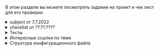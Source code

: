 В этом разделе вы можете посмотреть задание на проект и чек лист для его проверки

<details>
	<summary> subject от 7.7.2022 </summary>

# subject Webserv #

Это когда вы, наконец, понимаете, почему URL-адрес начинается с HTTP.

	Резюме:
	Этот проект посвящен написанию собственного HTTP-сервера. Вы сможете проверить это с помощью реального браузера. HTTP — один из самых используемых протоколов в Интернете. Знание его секретов будет полезно, даже если вы не будете работать над веб-сайтом.

	Версия: 19

## Содержание ##

1. [Введение](#Введение)
2. [Общие инструкции](#Общие-инструкции)
3. [Обязательная часть](#Обязательная-часть)
4. [Бонусная часть](#Бонусная-часть)
5. [Представление и защита](#Представление-и-защита)

## Введение ##

`Hypertext Transfer Protocol` (HTTP) — это прикладной протокол для распределенных, совместных, информационных гипермедиа систем.

`HTTP` является основой передачи данных для `World Wide Web (WWW)`, где гипертекстовые документы содержат гиперссылки на другие ресурсы, к которым пользователь может легко получить доступ. Например, щелкнув мышью или коснувшись экрана в веб-браузере.

`HTTP` был разработан для облегчения работы с гипертекстом и Всемирной паутиной.

Основная функция веб-сервера — хранить, обрабатывать и доставлять веб-страницы клиентам. Связь между клиентом и сервером происходит с использованием протокола передачи гипертекста `(HTTP)`.

Доставляемые страницы чаще всего представляют собой HTML-документы, которые могут включать в себя изображения, таблицы стилей и скрипты в дополнение к текстовому содержимому.

Для веб-сайта с высокой посещаемостью можно использовать несколько веб-серверов.

Пользовательский агент, обычно веб-браузер или веб-сканер, инициирует связь, запрашивая определенный ресурс с использованием `HTTP`, и сервер отвечает содержимым этого ресурса или сообщением об ошибке, если не может этого сделать. Ресурс обычно является реальным файлом во вторичном хранилище сервера, но это не обязательно так и зависит от того, как реализован веб-сервер.

Хотя основной функцией является предоставление контента, полная реализация HTTP также включает способы получения контента от клиентов. Эта функция используется для отправки веб-форм, включая загрузку файлов.

## Общие инструкции ##

* Ваша программа не должна давать сбоев ни при каких обстоятельствах (даже если ей не хватает памяти) и не должна неожиданно завершать работу. Если это произойдет, ваш проект будет считаться нефункциональным, а ваша оценка будет равна 0.
* Вы должны включить Makefile, который скомпилирует ваши исходные файлы. Он не должен повторно связываться.
* Ваш Makefile должен как минимум содержать правила:
	> `$(NAME), all, clean, fclean and re`
* Compile your code with c++ and the flags -Wall -Wextra -Werror
* Your code must comply with the C++ 98 standard. Then, it should still compile
if you add the flag -std=c++98.
* Старайтесь всегда разрабатывать с использованием как можно большего количества функций C++ (например, выбирайте <cstring> вместо <string.h>). Вам разрешено использовать функции C, но всегда предпочитайте их версии C++, если это возможно.
* Любая внешняя библиотека и библиотеки Boost запрещены

## Обязательная часть ##


|     Название программы      | webserv                                                                                                                                                                                                                            |
| :-------------------------: | :--------------------------------------------------------------------------------------------------------------------------------------------------------------------------------------------------------------------------------- |
|       Файлы для сдачи       | Makefile, *.{h, hpp}, *.cpp, *.tpp, *.ipp, configuration files                                                                                                                                                                     |
|          Makefile           | NAME, all, clean, fclean, re                                                                                                                                                                                                       |
|          Параметры          | [A configuration file]                                                                                                                                                                                                             |
| Разрешенные внешние функции | Everything in C++ 98. htons, htonl, ntohs, ntohl, select, poll, epoll (epoll_create, epoll_ctl, epoll_wait), kqueue (kqueue, kevent), socket, accept, listen, send, recv, bind, connect, inet_addr, setsockopt, getsockname, fcntl |
|     Использование libft     | n/a                                                                                                                                                                                                                                |
|          Описание           | A HTTP server in C++ 98                                                                                                                                                                                                            |

You must write a HTTP server in C++ 98.

Your executable will be run as follows:
	 ./webserv [configuration file]

> Даже если в теме и шкале оценки упоминается poll(), вы можете использовать любой эквивалент, такой как select(), kqueue(), or epoll().

> Пожалуйста, прочтите RFC и выполните несколько тестов с telnet и NGINX, прежде чем начинать этот проект. Даже если вам не нужно реализовывать все RFC, его чтение поможет вам разработать необходимые функции.

### Требования ###

* Ваша программа должна принимать файл конфигурации в качестве аргумента или использовать путь по умолчанию.
* Вы не можете `execve` другой веб-сервер
* Ваш сервер никогда не должен блокироваться, а клиент может быть правильно возвращен, если это необходимо.
* Он должен быть неблокирующим и использовать только `1 poll()` (или эквивалент) для всех операций ввода-вывода между клиентом и сервером (включая прослушивание).
* `poll()` (или аналогичный) должен проверять чтение и запись одновременно.
* Вы никогда не должны выполнять операцию чтения или записи, не пройдя через `poll()` (или аналогичный).
* Проверка значения `errno` строго запрещена после операции чтения или записи.
* Вам не нужно использовать `poll()` (или эквивалент) перед чтением файла конфигурации.
> Поскольку вам приходится использовать неблокирующие файловые дескрипторы, можно использовать функции чтения/получения или записи/отправки без `poll()` (или эквивалента), и ваш сервер не будет блокироваться. Но это будет потреблять больше системных ресурсов. Таким образом, если вы попытаетесь прочитать/получить или записать/отправить любой файловый дескриптор без использования poll() (или аналогичного), ваша оценка будет равна 0.
* Вы можете использовать любой макрос и определять как `FD_SET, FD_CLR, FD_ISSET, FD_ZERO` (понимание того, что и как они делают, очень полезно).
* Запрос к вашему серверу никогда не должен зависать навсегда.
* Ваш сервер должен быть совместим с `веб-браузером` по вашему выбору.
* Мы будем считать, что `NGINX` совместим с `HTTP 1.1` и может использоваться для сравнения заголовков и поведения ответов.
* Ваши коды состояния HTTP-ответа должны быть точными.
* На вашем сервере должны быть `default error pages`, если они не предоставлены.
* Вы не можете использовать fork для чего-то другого, кроме CGI (например, PHP или Python и т. д.).
* Вы должны быть в состоянии обслуживать полностью статичный веб-сайт.
* У клиентов должна быть возможность загружать файлы.
* Вам нужны как минимум методы `GET, POST и DELETE`.
* Стресс-тесты вашего сервера. Он должен быть доступен любой ценой.
* Ваш сервер должен иметь возможность прослушивать несколько портов (см. Файл конфигурации).

### For MacOS only ###

> Поскольку MacOS не реализует write() так же, как другие ОС Unix, вам разрешено использовать fcntl().
Вы должны использовать файловые дескрипторы в неблокирующем режиме, чтобы получить поведение, аналогичное другим ОС Unix.

> Однако вам разрешено использовать fcntl() только следующим образом:
fcntl(fd, F_SETFL, O_NONBLOCK);
Любые другие флаги запрещены.

### Configuration file ###

> Вы можете получить некоторое вдохновение из «серверной» части файла конфигурации NGINX.

В файле конфигурации вы должны иметь возможность:
* Выберите порт и хост каждого `server`.
* Настраивать `server_names` или нет.
* Первый сервер для `host:port` будет использоваться по умолчанию для этого `host:port` (это означает, что он будет отвечать на все запросы, которые не принадлежат другому серверу).
* Настройте страницы ошибок по умолчанию.
* Ограничьте `body size` клиента.
* Настройте маршруты с одним или несколькими из следующих правил/конфигураций (маршруты не будут использовать regex):
	* Определите список допустимых HTTP-методов для маршрута.
	* Определить перенаправление `HTTP`
	* Определите каталог или файл, в котором следует искать файл (например, если URL-адрес `/kapouet` связан с `/tmp/www`, URL-адрес `/kapouet/pouic/toto/pouet` имеет вид `/tmp/www/pouic/toto/pouet`).
	* Включите или выключите список каталогов.
	* Выполнять CGI на основе определенного расширения файла (например, .php).
	* Сделайте так, чтобы маршрут мог принимать загруженные файлы, и настройте место их сохранения.
		* Вы задаетесь вопросом, что такое [CGI](https://en.wikipedia.org/wiki/Common_Gateway_Interface)?
		* Поскольку вы не будете вызывать `CGI` напрямую, используйте полный путь в качестве `PATH_INFO`.
		* Просто помните, что для фрагментированного запроса ваш сервер должен разблокировать его, и `CGI` будет ожидать `EOF` как конец `body`.
		* То же самое для вывода `CGI`. Если из CGI не возвращается `content_length`, `EOF` отмечает конец возвращенных данных.
		* Ваша программа должна вызывать `CGI` с запрошенным файлом в качестве первого аргумента.
		* `CGI` должен запускаться в правильном каталоге для доступа к файлам относительного пути.
		* Ваш сервер должен работать с одним `CGI` (php-CGI, Python и т. д.).

Вы должны предоставить некоторые файлы конфигурации и базовые файлы по умолчанию для тестирования и демонстрации работы каждой функции во время оценки.

> Если у вас есть вопрос об одном поведении, вам следует сравнить поведение вашей программы с поведением NGINX.
Например, проверьте, как работает server_name.
Мы поделились с вами небольшим тестером. Его не обязательно проходить, если с вашим браузером и тестами все работает нормально, но это может помочь вам найти некоторые ошибки.

> Главное — это устойчивость. Ваш сервер никогда не должен умереть.

> Не проводите тестирование только с одной программой. Пишите тесты на более удобном языке, таком как Python или Golang и т. д. Даже на C или C++, если хотите.

## Бонусная часть ##

Вот дополнительные функции, которые вы можете добавить:
* Поддержка файлов `cookie` и `session_management` (подготовьте краткие примеры).
* Обработка нескольких `CGI`.

> Бонусная часть будет оцениваться только в том случае, если обязательная часть будет «ОТЛИЧНО». Идеальный означает, что обязательная часть была полностью выполнена и работает без сбоев. Если вы не выполнили ВСЕ обязательные требования, ваша бонусная часть вообще не будет оцениваться.

## Представление и защита ##

Сдайте задание в своем репозитории Git, как обычно. Во время защиты будет оцениваться только работа внутри вашего репозитория. Не стесняйтесь перепроверять имена ваших файлов, чтобы убедиться, что они верны.

</details>

<details>
	<summary> checklist от ??.??.???? </summary>

# Checklist #

Ссылка на [checklist](https://github.com/evgenkarlson/ALL_SCHOOL_42/blob/master/00_Projects__(%D0%9E%D1%81%D0%BD%D0%BE%D0%B2%D0%BD%D0%BE%D0%B5_%D0%9E%D0%B1%D1%83%D1%87%D0%B5%D0%BD%D0%B8%D0%B5)/07_CPP/01____webserv/webserv_May_12_20.pdf)

Перевода нет

</details>

<details>
	<summary> Тесты </summary>

# Test's #

## intra ##

test for MacOS:
* [tester](https://projects.intra.42.fr/uploads/document/document/9242/tester)
* [cgi_tester](https://projects.intra.42.fr/uploads/document/document/9244/cgi_tester)

test for Ubuntu:
* [ubuntu_tester](https://projects.intra.42.fr/uploads/document/document/9245/ubuntu_tester)
* [ubuntu_cgi_tester](https://projects.intra.42.fr/uploads/document/document/9243/ubuntu_cgi_tester)

Usage tester:

	usage: ./ubuntu_tester scheme://host:port
	scheme://host:port: example http://localhost:80

## Утилиты для стресс-теста по советам edebi ##

[siege](https://man.archlinux.org/man/siege.1.en)

[apache JMeter](https://jmeter.apache.org/)

</details>

<details>
	<summary> Интересные ссылки по теме </summary>

# Links #

|                                                                  link                                                                   | description                                                                          |
| :-------------------------------------------------------------------------------------------------------------------------------------: | :----------------------------------------------------------------------------------- |
|                                                             **information**                                                             |
|                   [web-server](https://ru.wikipedia.org/wiki/%D0%92%D0%B5%D0%B1-%D1%81%D0%B5%D1%80%D0%B2%D0%B5%D1%80)                   | wikipedia Веб-сервер                                                                 |
|                                 [http-message](https://developer.mozilla.org/ru/docs/Web/HTTP/Messages)                                 | структура сообщений http                                                             |
|                              [Response codes HTTP](https://developer.mozilla.org/ru/docs/Web/HTTP/Status)                               | Описание кодов ответов HTTP сервера. Посмотреть обязательный код 405                 |
|                               [chunked encoding](https://en.wikipedia.org/wiki/Chunked_transfer_encoding)                               | wikipedia. Описание поблочной передачи данных                                        |
|                                        [RFC 2616](https://datatracker.ietf.org/doc/html/rfc2616)                                        | описание стандарта `http/1.1`. Важное нашел в п.4,5,6)                               |
|                                        [RFC 3875](https://datatracker.ietf.org/doc/html/rfc3875)                                        | описание работы `cgi`                                                                |
|                                              [Postman](https://www.postman.com/downloads/)                                              | Download Postman. For generate URI message                                           |
|                        [Header 'connection'](https://developer.mozilla.org/ru/docs/Web/HTTP/Headers/Connection)                         | Нужно посмотреть `close` `keep-alive` и их реализовать                               |
|                                                                **video**                                                                |
|                         [webserv](https://www.youtube.com/watch?v=86sxYbUkJGk&t=451s&ab_channel=Edu_events_mow)                         | разбор проекта от edebi                                                              |
| [Устройство WEB-сервера](https://www.youtube.com/watch?v=4zS6Db7xMuU&ab_channel=%D0%9D%D0%9E%D0%A3%D0%98%D0%9D%D0%A2%D0%A3%D0%98%D0%A2) | Хорошая лекция про общее устройства сервера                                          |
|                                                           **GitHub example**                                                            |
|                                          [webserv edebi](https://github.com/megagosha/webserv)                                          | проект от создателя видео *выше* (edebi)                                             |
|                                         [webserv ettoren1](https://github.com/etorren1/webserv)                                         | Вроде, готовый пример. Не знаю насколько он будет полезен, но можно поглядывать туда |



</details>

<details>
	<summary> Структура конфигурационного файла </summary>

<br/>
	Конфигурационный файл состоит из модулей, которые настраиваются директивами (командами).
Директивы делятся на простые и блочные. Простая директива состоит из имени и параметров, разделённых пробелами, и оканчивается точкой с запятой (;).
Блочная директива устроена так же, как и простая директива, но вместо точки с запятой после имени и параметров следует набор дополнительных инструкций, помещённых внутри фигурных скобок ({ и }).
Если у блочной директивы внутри фигурных скобок можно задавать другие директивы, то она называется контекстом (примеры: server, location).

	В общем случае конфигурационный файл может содержать несколько блоков server, различаемых по портам, на которых они слушают, и по имени сервера.
Определив, какой server будет обрабатывать запрос, webserver сравнивает URI, указанный в заголовке запроса, с параметрами директив location, определённых внутри блока server.


	Блоки location определяют правила обработки контента для переданного URI из запроса.
Если есть совпадение с несколькими блоками location, webserver выбирает блок с самым длинным префиксом. Блок location с самым коротким префиксом, длины один, является "/":

>location / {
    root /data/www;
}

 и поэтому этот блок будет использован, только если не будет совпадения ни с одним из остальных блоков location.

	Если же контент не существует в запрашиваемом location, webserver отправит ответ, указывающий на ошибку 404.

	В рамках нашего проекта мы определили следующие упрощения для конфигурационного файла:
1. Мы рассматриваем только "server" и "location" контексты, которые неявно находятся в контексте "http";
2. Первая строка для блока "server" должна выглядеть как "server {";
3. Каждый блок должен закрываться отдельной строкой со скобкой "}" для логического завершения контекста;

>Например:
	server {
		root /var/www/html;
		}

4. Строка начинающаяся с символа # рассматривается как комментарий и пропускается;
5. Каждая директива внутри контекста состоит из его названия (root) и параметра(ов) (/var/www/html) через пробел, с закрытием строки символом ";". Если у директивы несколько параметров, то они разделяются запятой и пробелом;

>Например:
location /images {
	autoindex on;
	allowed_methods DELETE, POST;
	}

6. Мы проверяем что настройка сервера содержит как минимум "listen" и "server_name" директивы;
7. Разрешенный список директив смотреть в ...<указать место структуры>;

### Синтаксис:	server { ... }
Умолчание:	—
Контекст:	файл конфига

* Задаёт конфигурацию для виртуального сервера. Чёткого разделения виртуальных серверов на IP-based (на основании IP-адреса) и name-based (на основании поля “Host” заголовка запроса) нет. Вместо этого директивами listen описываются все адреса и порты, на которых нужно принимать соединения для этого сервера, а в директиве server_name указываются все имена серверов.

### Синтаксис:	listen адрес[:порт];
Умолчание:	listen *:80 | *:8000;
Контекст:	server

	Задаёт адрес и порт для IP, на которых сервер будет принимать запросы. Можно указать адрес и порт, либо только адрес или только порт.
Пример:

	>listen 127.0.0.1:8000;
	>listen 127.0.0.1;
	>listen 8000;

Если указан только адрес, то используется порт 80.

<!-- Если директива не указана, то используется либо *:80, если webserver работает с привилегиями суперпользователя, либо *:8000. -->

<!-- Если у директивы есть параметр default_server, то сервер, в котором описана эта директива, будет сервером по умолчанию для указанной пары адрес:порт. Если же директив с параметром default_server нет, то сервером по умолчанию будет первый сервер, в котором описана пара адрес:порт. -->

### Синтаксис:	server_name имя;
Умолчание:	server_name "";
Контекст:	server

Задаёт имена виртуального сервера, например:

>server {
    server_name example.com;
}

### Синтаксис:	root путь;
Умолчание:	root html;
Контекст:	server, location

Задаёт корневой каталог для запросов. Если в контексте location не указан root, то используется директива root из общего блока server.

>Например:
location /i/ {
    root /data/w3;
}

### Синтаксис:	index файл;
Умолчание:	index index.html;
Контекст:	server, location

Определяет файлы, которые будут использоваться в качестве индекса. Наличие файлов проверяется в порядке их перечисления. В конце списка может стоять файл с абсолютным путём.

>Пример:
index index.geo.html index.0.html /index.html;


<!-- # Синтаксис:	try_files файл ... uri; #
try_files файл ... =код;
Умолчание:	—
Контекст:	server, location

* Проверяет существование файлов в заданном порядке и использует для обработки запроса первый найденный файл, причём обработка делается в контексте этого же location’а.
Путь к файлу строится из параметра файл в соответствии с директивами root и alias.
В случае, если ни один файл не найден, то делается внутреннее перенаправление на uri, заданный последним параметром. Каждая директива try_files использует последний параметр в качестве запасного варианта, потому этот файл должен существовать в системе. -->

### Синтаксис:	autoindex on | off;
Умолчание:	autoindex off;
Контекст:	server, location

Разрешает или запрещает вывод листинга каталога. Директива обслуживает запросы, оканчивающиеся слэшом (‘/’), и выдаёт листинг каталога.

</details>

